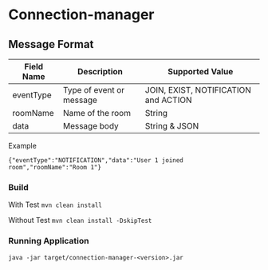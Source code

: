 # Connection-manager

## Message Format
    
   | Field Name | Description |Supported Value|
   | --- | ---|--- |
   | eventType | Type of event or message | JOIN, EXIST, NOTIFICATION and ACTION |
   | roomName | Name of the room | String |
   | data | Message body| String & JSON |

Example

```
{"eventType":"NOTIFICATION","data":"User 1 joined room","roomName":"Room 1"}
```

### Build

With Test 
```mvn clean install```

Without Test
```mvn clean install -DskipTest```

### Running Application

``` java -jar target/connection-manager-<version>.jar ```